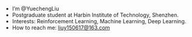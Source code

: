 - I’m @YuechengLiu
- Postgraduate student at Harbin Institute of Technology, Shenzhen.
- Interests: Reinforcement Learning, Machine Learning, Deep Learning.
- How to reach me: liuy150617@163.com

<!---
YuechengLiu/YuechengLiu is a ✨ special ✨ repository because its `README.md` (this file) appears on your GitHub profile.
You can click the Preview link to take a look at your changes.
--->
